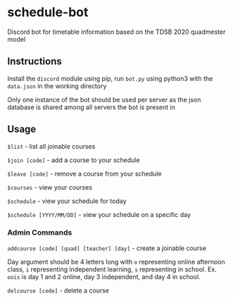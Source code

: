 # schedule-bot
Discord bot for timetable information based on the TDSB 2020 quadmester model

## Instructions
Install the `discord` module using pip, run `bot.py` using python3 with the `data.json` in the working directory

Only one instance of the bot should be used per server as the json database is shared among all servers the bot is present in

## Usage
`$list` - list all joinable courses

`$join [code]` - add a course to your schedule

`$leave [code]` - remove a course from your schedule

`$courses` - view your courses

`$schedule` - view your schedule for today

`$schedule [YYYY/MM/DD]` - view your schedule on a specific day

### Admin Commands
`addcourse [code] [quad] [teacher] [day]` - create a joinable course

Day argument should be 4 letters long with `o` representing online afternoon class, `i` representing independent learning, `s` representing in school. Ex. `oois` is day 1 and 2 online, day 3 independent, and day 4 in school.

`delcourse [code]` - delete a course